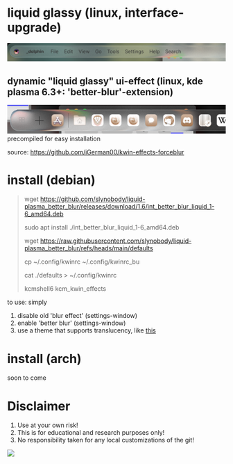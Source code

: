 # liquid glassy (linux, interface-upgrade)
<img src="blur.png"/>

## dynamic "liquid glassy" ui-effect (linux, kde plasma 6.3+: 'better-blur'-extension)
<img src="blur1.png"/>
precompiled for easy installation

source: https://github.com/iGerman00/kwin-effects-forceblur

# install (debian)
> wget https://github.com/slynobody/liquid-plasma_better_blur/releases/download/1.6/int_better_blur_liquid_1-6_amd64.deb
> 
> sudo apt install ./int_better_blur_liquid_1-6_amd64.deb
> 
> wget https://raw.githubusercontent.com/slynobody/liquid-plasma_better_blur/refs/heads/main/defaults
>
> cp ~/.config/kwinrc ~/.config/kwinrc_bu
> 
> cat ./defaults > ~/.config/kwinrc
> 
> kcmshell6 kcm_kwin_effects

to use: simply 
1. disable old 'blur effect' (settings-window)
2. enable 'better blur' (settings-window)
3. use a theme that supports translucency, like [this](https://github.com/vinceliuice/MacTahoe-kde)
   
# install (arch)
soon to come

# Disclaimer
1. Use at your own risk!
2. This is for educational and research purposes only!
3. No responsibility taken for any local customizations of the git!


<a href="https://artsandculture.google.com/experiment/viola-the-bird/nAEJVwNkp-FnrQ?cp=e30."><img src="https://images.pling.com/img/00/00/78/78/79/2160403/proxy-image1.jpeg"/></a>
